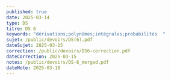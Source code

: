 ```yaml
---
published: true
date: 2025-03-14
type: DS
titre: DS 6
keywords: "dérivations;polynômes;intégrales;probabilités  "
sujet: /public/devoirs/DS(6).pdf
dateSujet: 2025-03-15
correction: /public/devoirs/DS6-correction.pdf
dateCorrection: 2025-03-15
notes: /public/devoirs/DS-6_merged.pdf
dateNote: 2025-03-18
---
```

